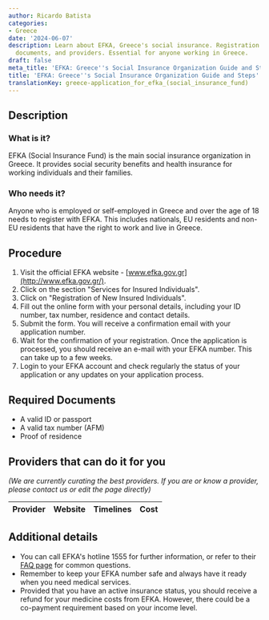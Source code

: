 ```yaml
---
author: Ricardo Batista
categories:
- Greece
date: '2024-06-07'
description: Learn about EFKA, Greece's social insurance. Registration steps, required
  documents, and providers. Essential for anyone working in Greece.
draft: false
meta_title: 'EFKA: Greece''s Social Insurance Organization Guide and Steps'
title: 'EFKA: Greece''s Social Insurance Organization Guide and Steps'
translationKey: greece-application_for_efka_(social_insurance_fund)
---
```



## Description
### What is it?
EFKA (Social Insurance Fund) is the main social insurance organization in Greece. It provides social security benefits and health insurance for working individuals and their families.

### Who needs it?
Anyone who is employed or self-employed in Greece and over the age of 18 needs to register with EFKA. This includes nationals, EU residents and non-EU residents that have the right to work and live in Greece.

## Procedure
1. Visit the official EFKA website - [www.efka.gov.gr](http://www.efka.gov.gr/).
2. Click on the section "Services for Insured Individuals".
3. Click on "Registration of New Insured Individuals".
4. Fill out the online form with your personal details, including your ID number, tax number, residence and contact details.
5. Submit the form. You will receive a confirmation email with your application number.
6. Wait for the confirmation of your registration. Once the application is processed, you should receive an e-mail with your EFKA number. This can take up to a few weeks.
7. Login to your EFKA account and check regularly the status of your application or any updates on your application process.

## Required Documents
- A valid ID or passport
- A valid tax number (AFM)
- Proof of residence

## Providers that can do it for you

_(We are currently curating the best providers. If you are or know a provider, please contact us or edit the page directly)_

| Provider        |     Website     |     Timelines    |       Cost      |
| --------------- | --------------- |  :-------------: | :-------------: |

## Additional details
- You can call EFKA's hotline 1555 for further information, or refer to their [FAQ page](http://www.efka.gov.gr/faq) for common questions.
- Remember to keep your EFKA number safe and always have it ready when you need medical services.
- Provided that you have an active insurance status, you should receive a refund for your medicine costs from EFKA. However, there could be a co-payment requirement based on your income level.